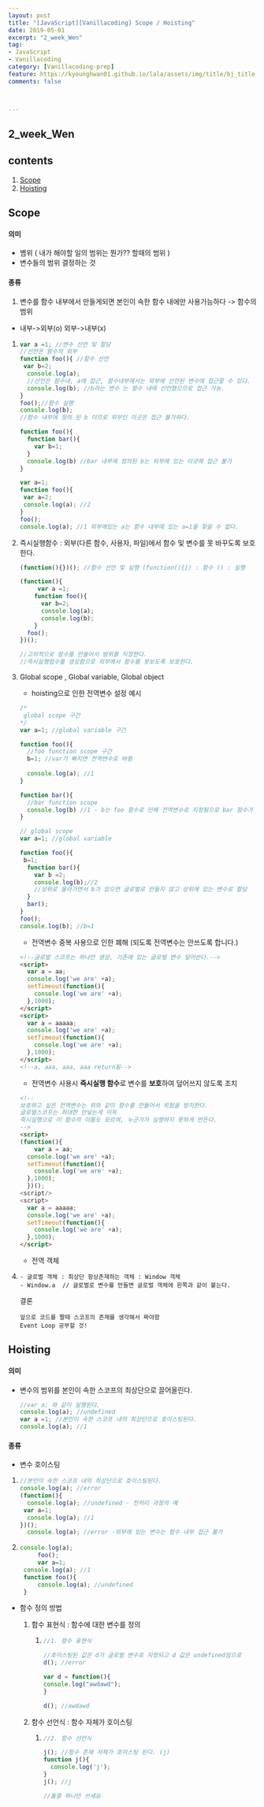 ```yaml
---
layout: post
title: "[JavaScript][Vanillacoding] Scope / Hoisting"
date: 2019-05-01
excerpt: "2_week_Wen"
tag:
- JavaScript
- Vanillacoding
category: [Vanillacoding-prep]
feature: https://kyounghwan01.github.io/lala/assets/img/title/bj_title.jpg
comments: false



---
```


## 2_week_Wen 

## contents

1. [Scope](#Scope)
2. [Hoisting](#Hoisting)

## Scope

#### 의미

- 볌위 ( 내가 해야할 일의 범위는 뭔가?? 할때의 범위 )
- 변수들의 범위 결정하는 것 

#### 종류

1. 변수를 함수 내부에서 만들게되면 본인이 속한 함수 내에만 사용가능하다 -> 함수의 범위 

- 내부->외부(o) 외부->내부(x)

1. ```js
   var a =1; //변수 선언 및 할당
   //선언은 함수의 외부
   function foo(){ //함수 선언
   	var b=2;
     console.log(a); 
     //선언은 함수내, a에 접근, 함수내부에서는 외부에 선언된 변수에 접근할 수 있다. 
     console.log(b); //b라는 변수 는 함수 내에 선언했으므로 접근 가능.
   }
   foo();//함수 실행
   console.log(b);
   //함수 내부에 정의 된 b 이므로 외부인 이곳은 접근 불가하다. 
   ```

   ```js
   function foo(){
     function bar(){
       var b=1;
     }
     console.log(b) //bar 내부에 정의된 b는 외부에 있는 이곳에 접근 불가
   }
   ```

   ```js
   var a=1;
   function foo(){
   	var a=2;
   	console.log(a); //2
   }
   foo();
   console.log(a); //1 외부에있는 a는 함수 내부에 있는 a=1을 찾을 수 없다. 
   ```

2. 즉시실행함수 : 외부(다른 함수, 사용자, 파일)에서 함수 및 변수를 못 바꾸도록 보호한다. 

   ```js
   (function(){})(); //함수 선언 및 실행 (function(){}) : 함수 () : 실행
   
   (function(){
   		var a =1;
       function foo(){
         var b=2;
         console.log(a);    
         console.log(b);
       }
     foo();
   })();
   
   //고의적으로 함수를 만들어서 범위를 지정한다. 
   //즉시실행함수를 생성함으로 외부에서 함수를 못보도록 보호한다. 
   ```

3. Global scope , Global variable, Global object

   - hoisting으로 인한 전역변수 설정 예시

   ```js
   /* 
   	global scope 구간
   */
   var a=1; //global variable 구간
   
   function foo(){
     //foo function scope 구간
     b=1; //var가 빠지면 전역변수로 바뀜
     
     console.log(a); //1
   }
   
   function bar(){
     //bar function scope
     console.log(b) //1 - b는 foo 함수로 인해 전역변수로 지정됨으로 bar 함수가 사용 가능.
   }
   ```

   ```js
   // global scope
   var a=1; //global variable
   
   function foo(){
   	b=1;
     function bar(){
       var b =2; 
       console.log(b);//2
       //상위로 올라가면서 b가 있으면 글로벌로 만들지 않고 상위에 있는 변수로 할당
     }
     bar();
   }
   foo();
   console.log(b); //b=1
   ```

   - 전역변수 중복 사용으로 인한 폐해 (되도록 전역변수는 안쓰도록 합니다.)

   ```html
   <!--글로벌 스코프는 하나만 생성, 기존에 있는 글로벌 변수 덮어쓴다.-->
   <script>
     var a = aa;
     console.log('we are' +a);
     setTimeout(function(){
       console.log('we are' +a);
     },1000);
   </script>
   <script>
     var a = aaaaa;
     console.log('we are' +a);
     setTimeout(function(){
       console.log('we are' +a);
     },1000);
   </script>
   <!--a, aaa, aaa, aaa return됨-->
   ```

   - 전역변수 사용시 **즉시실행 함수**로 변수를 **보호**하여 덮어쓰지 않도록 조치

   ```html
   <!--
   보호하고 싶은 전역변수는 위와 같이 함수를 만들어서 위험을 방지한다. 
   글로벌스코프는 최대한 안넣는게 이득 
   즉시실행으로 이 함수의 이름도 모르며, 누군가가 실행하지 못하게 만든다. 
   -->
   <script>
   (function(){
       var a = aa;
     console.log('we are' +a);
     setTimeout(function(){
       console.log('we are' +a);
     },1000);
     })();
   <script/>
   <script>
     var a = aaaaa;
     console.log('we are' +a);
     setTimeout(function(){
       console.log('we are' +a);
     },1000);
   </script> 
   ```

   - 전역 객체

4. ```
   - 글로벌 객체 : 최상단 항상존재하는 객체 : Window 객체 
   - Window.a  // 글로벌로 변수를 만들면 글로벌 객체에 왼쪽과 같이 붙는다.
   ```

   결론

   ```
   앞으로 코드를 짤때 스코프의 존재를 생각해서 짜야함
   Event Loop 공부할 것!
   ```

   

## Hoisting

#### 의미 

- 변수의 범위를 본인이 속한 스코프의 최상단으로  끌어올린다.

  ```js
  //var a; 와 같이 실행된다.
  console.log(a); //undefined
  var a =1; //본인이 속한 스코프 내의 최상단으로 호이스팅된다. 
  console.log(a); //1
  ```

#### 종류

- 변수 호이스팅

1. ```js
   //본인이 속한 스코프 내의 최상단으로 호이스팅된다. 
   console.log(a); //error
   (function(){
     console.log(a); //undefined - 전처리 과정의 예
   	var a=1;	
     console.log(a); //1
   })();
     console.log(a); //error -외부에 있는 변수는 함수 내부 접근 불가
   ```

2. ```js
   console.log(a);
      	foo();
      	var a=1;	
    console.log(a); //1
    function foo(){
    	console.log(a); //undefined
    }
   ```

- 함수 정의 방법

  1. 함수 표현식 : 함수에 대한 변수를 정의

     1. ```js
        //1. 함수 표현식
        
        //호이스팅된 값은 d가 글로벌 변수로 지정되고 d 값은 undefined임으로
        d(); //error 
        
        var d = function(){
        console.log("awdawd");
        }
        
        d(); //awdawd
        ```

  2. 함수 선언식 : 함수 자체가 호이스팅

     1. ```js
        //2. 함수 선언식
        
        j(); //함수 존재 자체가 호이스팅 된다. (j)
        function j(){
          console.log('j');
        }
        j(); //j
        
        //둘중 하나만 쓰세요
        ```

